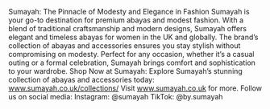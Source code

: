 Sumayah: The Pinnacle of Modesty and Elegance in Fashion
Sumayah is your go-to destination for premium abayas and modest fashion. With a blend of traditional craftsmanship and modern designs, Sumayah offers elegant and timeless abayas for women in the UK and globally. The brand’s collection of abayas and accessories ensures you stay stylish without compromising on modesty. Perfect for any occasion, whether it’s a casual outing or a formal celebration, Sumayah brings comfort and sophistication to your wardrobe.
Shop Now at Sumayah:
Explore Sumayah’s stunning collection of abayas and accessories today:
www.sumayah.co.uk/collections/
Visit www.sumayah.co.uk for more.
Follow us on social media:
Instagram: @sumayah
TikTok: @by.sumayah